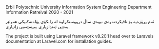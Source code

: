 Erbil Polytechnic University
Information System Engineering Department
Information Retreival 2020 - 2021

ئەم پڕۆژەیە بۆ تاقیکردنەوەی نیوەی ساڵ درووستکراوە لە زانکۆی پۆلەتەکنیکی هەولێر بەشی ئەندازیاری سیستەمی زانیاری.


The project is built using Laravel framework v8.20.1 head over to Laravels documentation at Laravel.com for installation guides.
